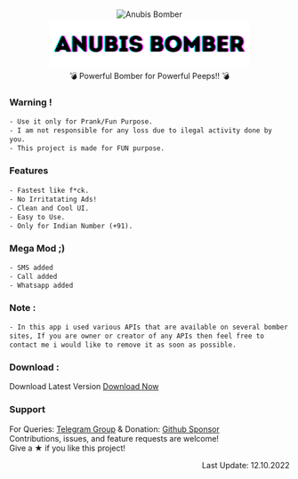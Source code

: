 <br>

<p align="center">
    <img width="450" src="https://github.com/Bhai4You/bhai4you/blob/master/anubis2.gif" alt="Anubis Bomber"><br>
  <img src="https://github.com/Bhai4You/bhai4you/blob/master/anbis.png" height="90" alt="Anubis Bomber"><br>
  💣 Powerful Bomber for Powerful Peeps!!  💣
</p>

  
  
### Warning !
```
- Use it only for Prank/Fun Purpose.
- I am not responsible for any loss due to ilegal activity done by you.
- This project is made for FUN purpose.
```

### Features
```
- Fastest like f*ck.
- No Irritatating Ads!
- Clean and Cool UI.
- Easy to Use.
- Only for Indian Number (+91).
```
### Mega Mod ;)
```
- SMS added
- Call added
- Whatsapp added
```
### Note :
```
- In this app i used various APIs that are available on several bomber sites, If you are owner or creator of any APIs then feel free to contact me i would like to remove it as soon as possible.
```
### Download :
Download Latest Version [Download Now](https://github.com/Bhai4You/Anubis/releases/download/0.2/anubis-0.2.apk)


### Support

For Queries: [Telegram Group](https://t.me/anubisbomber) & Donation: [Github Sponsor](https://github.com/sponsors/Bhai4You)     
Contributions, issues, and feature requests are welcome!      
Give a ★ if you like this project!

<p align="right"> Last Update: 12.10.2022 </p>
